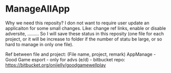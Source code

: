 # ManageAllApp

Why we need this reposity?
I don not want to require user update an applicaiton for some small changes. Like: change ref links, enable or disable adversite, .........
So I will save these status in this reposity (one file for each project, or it will be increase to folder if the number of statu be large, or so hard to manage in only one file).

Ref between file and project:
(File name, project, remark)
AppManage - Good Game esport  - only for advs (e/d) - bitbucket repo: https://bitbucket.org/onijelly/goodgamewellplay
